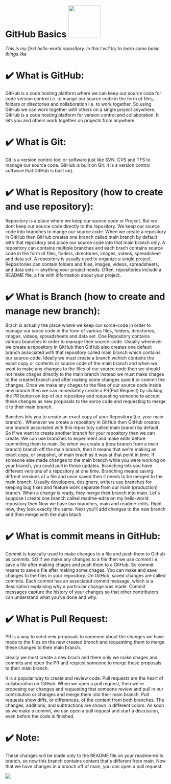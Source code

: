 # **GitHub Basics** <img src="https://encrypted-tbn0.gstatic.com/images?q=tbn:ANd9GcS5irmiMjtm9SgdxouqJ7fcdeUWzkhAvjqP1NutfFN-hqTnFlJlWhZ9vJV_xYxjWq-IESo&usqp=CAU" width="100" />

_This is my first hello-world repository. In this I will try to learn some basic things like_

# ✔️ What is GitHub:
GitHub is a code hosting platform where we can keep our source code for code version control i.e. to mange our source code in the form of files, folders or directories and collaboration i.e. to work together. 
So using GitHub we can work together with others on a single project anywhere.
GitHub is a code hosting platform for version control and collaboration. It lets you and others work together on projects from anywhere.

# ✔️ What is Git:
Git is a version control tool or software just like SVN, CVS and TFS to manage our source code. GitHub is built on Git.
It is a version control software that GitHub is built on).

# ✔️ What is Repository  (how to create and use repository):
Repository is a place where we keep our source code or Project. But we dont keep our source code directly to the repository. We keep our source code into branches to mange our source code. When we create a repository in GitHub then GitHub creates one branch called main branch by default with that repository and place our source code into that main branch only.
A repository can contains multiple branches and each brach contains source code in the form of files, folders, directories, images, videos, spreadsheet and data set. 
A repository is usually used to organize a single project. 
Repositories can contain folders and files, images, videos, spreadsheets, and data sets -- anything your project needs.
Often, repositories include a README file, a file with information about your project.

# ✔️ What is Branch (how to create and manage new branch):
Brach is actually the place where we keep our sorce-code in order to manage our sorce code in the form of various files, folders, directories, images, videos, spreadsheets and data set. One Repository contains various branches in order to manage their source-code.
Usually whenever we create a repository in GitHub then GitHub also creates one default branch associated with that repository called main branch which contains our source-code.
Ideally we must create a branch wchich contains the exact copy or contents or source code of the main branch and when we want to make any changes to the files of our source code then we should not make chages directly to the main branch instead we must make chages to the created branch and after making some changes save it or commit the changes.
Once we make any chages to the files of our source code inside new branch then we can immediately create a PR(Pull Request) by clicking the PR button on top of our repository and requesting someone to accept these changes as new proposals to the sorce code and requesting to merge it to their main branch.

Banches lets you to create an exact copy of your Repository (i.e. your main branch) . Whenever we create a repository in GitHub then GitHub  creates one branch associated with this repositoty called main branch by default. So if we want to create another branch for your repository then we can create.
We can use branches to experiment and make edits before committing them to main.
So when we create a (new branch from a main branch) branch off the main branch, then it means that we're making an exact copy, or snapshot, of main brach as it was at that point in time. 
If someone else made changes to the main branch while you were working on your branch, you could pull in those updates.
Branching lets you have different versions of a repository at one time.
Branching means saving diffrent versions of a file and once saved then it needs to be merged to the main branch.
Usually developers, designers, writers use branches for keeping bug fixes and feature work separate from our main (production) branch. When a change is ready, they merge their branch into main.
Let's suppose I create one branch called readme-edits on my hello-world repository then Now we have two branches, main and readme-edits. 
Right now, they look exactly the same. Next you'll add changes to the new branch and then merge with the main btach.


# ✔️ What is commit means in GitHub:
Commit is basically used to make changes to a file and push them to Github as commits. SO if we make any changes to a file then we use commit i.e. save a file after making chages and push them to a GitHub. So commit means to save a file after making some chages.
You can make and save changes to the files in your repository. On GitHub, saved changes are called commits. Each commit has an associated commit message, which is a description explaining why a particular change was made. Commit messages capture the history of your changes so that other contributors can understand what you’ve done and why.

# ✔️ What is Pull Request:
PR is a way to send new proposals to someone about the changes we have made to the files on the new created branch and requestimg them to merge these changes to their main branch.

Ideally we must create a new brach and there only we make chages and commits and open the PR and request someone to merge these proposals to their main branch.

It is a popular way to create and review code.
Pull requests are the heart of collaboration on GitHub. When we open a pull request, then we're proposing our changes and requesting that someone review and pull in our contribution or changes and merge them into their main branch. Pull requests show diffs, or differences, of the content from both branches. The changes, additions, and subtractions are shown in different colors.
As soon as we make a commit, we can open a pull request and start a discussion, even before the code is finished.

# ✔️ Note:
These changes will be made only to the README file on your readme-edits branch, so now this branch contains content that's different from main.
Now that we have changes in a branch off of main, you can open a pull request.

![](https://www.kindpng.com/picc/m/128-1280330_github-logo-png-github-icon-blue-png-transparent.png)



